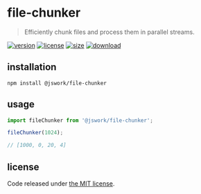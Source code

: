 # file-chunker
> Efficiently chunk files and process them in parallel streams.

[![version][version-image]][version-url]
[![license][license-image]][license-url]
[![size][size-image]][size-url]
[![download][download-image]][download-url]

## installation
```shell
npm install @jswork/file-chunker
```

## usage
```js
import fileChunker from '@jswork/file-chunker';

fileChunker(1024);

// [1000, 0, 20, 4]
```

## license
Code released under [the MIT license](https://github.com/afeiship/file-chunker/blob/master/LICENSE.txt).

[version-image]: https://img.shields.io/npm/v/@jswork/file-chunker
[version-url]: https://npmjs.org/package/@jswork/file-chunker

[license-image]: https://img.shields.io/npm/l/@jswork/file-chunker
[license-url]: https://github.com/afeiship/file-chunker/blob/master/LICENSE.txt

[size-image]: https://img.shields.io/bundlephobia/minzip/@jswork/file-chunker
[size-url]: https://github.com/afeiship/file-chunker/blob/master/dist/file-chunker.min.js

[download-image]: https://img.shields.io/npm/dm/@jswork/file-chunker
[download-url]: https://www.npmjs.com/package/@jswork/file-chunker
